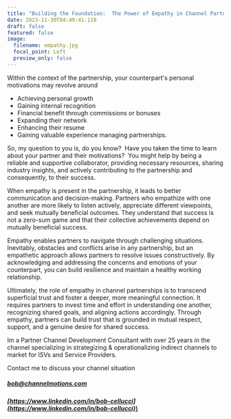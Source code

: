 ```yaml
---
title: "Building the Foundation:  The Power of Empathy in Channel Partnerships"
date: 2023-11-30T04:49:41.118
draft: false
featured: false
image:
  filename: empathy.jpg
  focal_point: Left
  preview_only: false
---
```

Within the context of the partnership, your counterpart's personal motivations may revolve around 

- Achieving personal growth
- Gaining internal recognition 
- Financial benefit through commissions or bonuses
- Expanding their network 
- Enhancing their resume
- Gaining valuable experience managing partnerships. 

So, my question to you is, do you know?  Have you taken the time to learn about your partner and their motivations?  You might help by being a reliable and supportive collaborator, providing necessary resources, sharing industry insights, and actively contributing to the partnership and consequently, to their success.

When empathy is present in the partnership, it leads to better communication and decision-making. Partners who empathize with one another are more likely to listen actively, appreciate different viewpoints, and seek mutually beneficial outcomes. They understand that success is not a zero-sum game and that their collective achievements depend on mutually beneficial success.

Empathy enables partners to navigate through challenging situations. Inevitably, obstacles and conflicts arise in any partnership, but an empathetic approach allows partners to resolve issues constructively. By acknowledging and addressing the concerns and emotions of your counterpart, you can build resilience and maintain a healthy working relationship.

Ultimately, the role of empathy in channel partnerships is to transcend superficial trust and foster a deeper, more meaningful connection. It requires partners to invest time and effort in understanding one another, recognizing shared goals, and aligning actions accordingly. Through empathy, partners can build trust that is grounded in mutual respect, support, and a genuine desire for shared success. 

Im a Partner Channel Development Consultant with over 25 years in the channel specializing in strategizing & operationalizing indirect channels to market for ISVs and Service Providers.

Contact me to discuss your channel situation

##### [bob@channelmotions.com](bob@channelmotions.com)

##### [https://www.linkedin.com/in/bob-cellucci](https://www.linkedin.com/in/bob-cellucci)\




